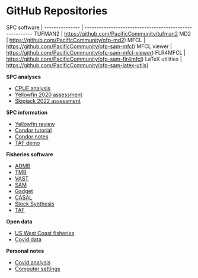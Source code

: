 # GitHub Repositories

SPC software    |
--------------- | --------------------------------------------------------
TUFMAN2         | https://github.com/PacificCommunity/tufman2
MD2             | https://github.com/PacificCommunity/ofp-md2)
MFCL            | https://github.com/PacificCommunity/ofp-sam-mfcl)
MFCL viewer     | https://github.com/PacificCommunity/ofp-sam-mfcl-viewer)
FLR4MFCL        | https://github.com/PacificCommunity/ofp-sam-flr4mfcl)
LaTeX utilities | https://github.com/PacificCommunity/ofp-sam-latex-utils)

**SPC analyses**

- [CPUE analysis](https://github.com/PacificCommunity/ofp-sam-cpue2021)
- [Yellowfin 2020 assessment](https://github.com/PacificCommunity/ofp-sam-yft-2020-runs)
- [Skipjack 2022 assessment](https://github.com/PacificCommunity/ofp-sam-skj22)

**SPC information**

- [Yellowfin review](https://github.com/PacificCommunity/ofp-sam-yft-review)
- [Condor tutorial](https://github.com/PacificCommunity/ofp-sam-htcondor)
- [Condor notes](https://github.com/PacificCommunity/ofp-sam-institutional-memory)
- [TAF demo](https://github.com/PacificCommunity/ofp-sam-taf-demo)

**Fisheries software**

- [ADMB](https://github.com/admb-project/admb)
- [TMB](https://github.com/kaskr/adcomp)
- [VAST](https://github.com/James-Thorson-NOAA/VAST)
- [SAM](https://github.com/fishfollower/SAM)
- [Gadget](https://github.com/gadget-framework/gadget2)
- [CASAL](https://github.com/NIWAFisheriesModelling/CASAL2)
- [Stock Synthesis](https://github.com/nmfs-stock-synthesis/stock-synthesis)
- [TAF](https://github.com/ices-tools-prod/TAF)

**Open data**

- [US West Coast fisheries](https://github.com/cfree14/wcfish)
- [Covid data](https://github.com/CSSEGISandData/COVID-19)

**Personal notes**

- [Covid analysis](https://github.com/arni-magnusson/corona)
- [Computer settings](https://github.com/arni-magnusson/dot)
